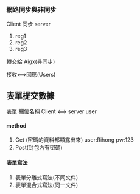 ### 網路同步與非同步

Client 同步 server

1. reg1
2. reg2
3. reg3

轉交給 Aigx(非同步)

接收<==>回應(Users)

## 表單提交數據

表單
欄位名稱
Client <==> server
user

#### method

1. Get (密碼的資料都顯露出來) user:Rihong pw:123
2. Post(封包內有密碼)

#### 表單寫法

1. 表單分離式寫法(不同文件)
2. 表單混合式寫法(同一文件)
